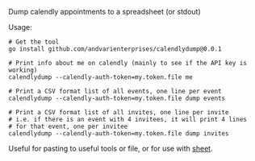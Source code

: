 Dump calendly appointments to a spreadsheet (or stdout)

Usage:

```
# Get the tool
go install github.com/andvarienterprises/calendlydump@0.0.1

# Print info about me on calendly (mainly to see if the API key is working)
calendlydump --calendly-auth-token=my.token.file me

# Print a CSV format list of all events, one line per event
calendlydump --calendly-auth-token=my.token.file dump events

# Print a CSV format list of all invites, one line per invite
# i.e. if there is an event with 4 invitees, it will print 4 lines
# for that event, one per invitee
calendlydump --calendly-auth-token=my.token.file dump invites
```

Useful for pasting to useful tools or file, or for use with [sheet](https://github.com/gerrowadat/sheet).
